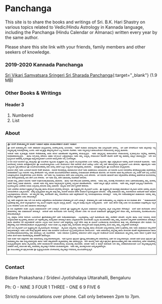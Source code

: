 # Panchanga

This site is to share the books and writings of Sri. B.K. Hari Shastry on various topics related to Vedic/Hindu Astrology in Kannada language, including the Panchanga (Hindu Calendar or Almanac) written every year by the same author.

Please share this site link with your friends, family members and other seekers of knowledge. 

### 2019-2020 Kannada Panchanga

[Sri Vikari Samvatsara Sringeri Sri Sharada Panchanga](./files/vikari_sringeri_panchanga.pdf){:target="_blank"} (1.9 MB)


### Other Books & Writings

#### Header 3

1. Numbered
2. List

### About
![Image](about.png)

### Contact

Bidare Prakashana / Sridevi Jyotishalaya
Uttarahalli, Bengaluru

Ph: O - NINE 3 FOUR 1 THREE - ONE 6 9 FIVE 6

Strictly no consulations over phone. Call only between 2pm to 7pm.
